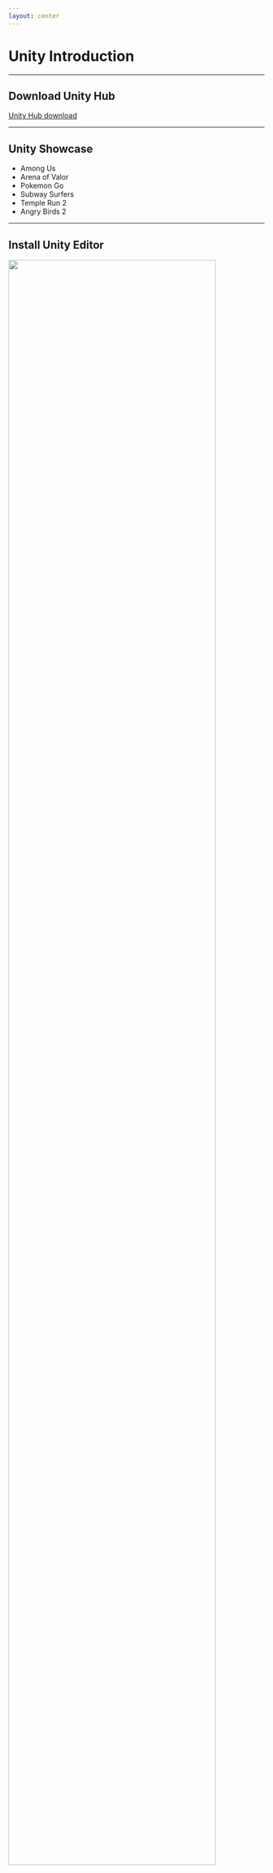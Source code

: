 ```yaml
---
layout: center
---
```


# Unity Introduction

<Toc listClass="toc" minDepth="2" mode="onlyCurrentTree" />

---

## Download Unity Hub

<a href="https://unity.com/download">Unity Hub download</a>

---

## Unity Showcase

- Among Us
- Arena of Valor
- Pokemon Go
- Subway Surfers
- Temple Run 2
- Angry Birds 2

---

## Install Unity Editor

<img src="/sources/Unity-Intro/Install_tab.png" style="height: 90%" />

---

Click on the `Install Editor` and chose one start with `2021.3`

<img src="/sources/Unity-Intro/Install_editor.png" style="height: 90%" />

